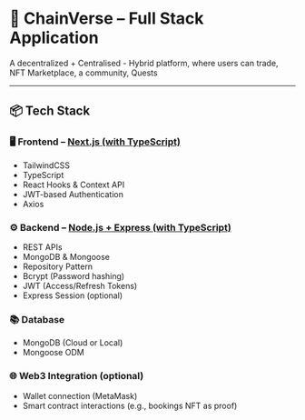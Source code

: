 # 🧭 ChainVerse – Full Stack Application

A decentralized + Centralised - Hybrid platform, where users can trade, NFT Marketplace, a community, Quests

---

## 📦 Tech Stack

### 🖥️ Frontend – [Next.js (with TypeScript)](https://nextjs.org/)
- TailwindCSS
- TypeScript
- React Hooks & Context API
- JWT-based Authentication
- Axios

### ⚙️ Backend – [Node.js + Express (with TypeScript)](https://expressjs.com/)
- REST APIs
- MongoDB & Mongoose
- Repository Pattern
- Bcrypt (Password hashing)
- JWT (Access/Refresh Tokens)
- Express Session (optional)

### 📚 Database
- MongoDB (Cloud or Local)
- Mongoose ODM

### 🌐 Web3 Integration (optional)
- Wallet connection (MetaMask)
- Smart contract interactions (e.g., bookings NFT as proof)


